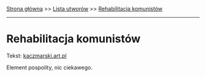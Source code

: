 [Strona główna](../index.md) >> [Lista utworów](../list.md) >> [Rehabilitacja komunistów](511.md)

---

# Rehabilitacja komunistów

Tekst: [kaczmarski.art.pl](https://www.kaczmarski.art.pl/tworczosc/wiersze/rehabilitacja-komunistow/)

Element pospolity, nic ciekawego.